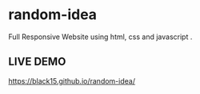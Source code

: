# random-idea
Full Responsive Website using html, css and javascript .

## LIVE DEMO 
https://black15.github.io/random-idea/
